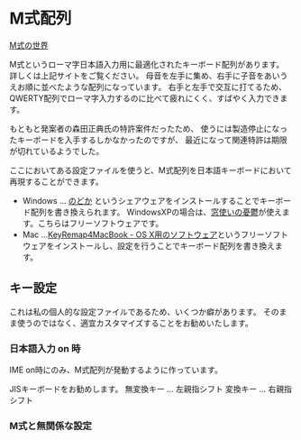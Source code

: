 M式配列
=========

[M式の世界](http://lgjp0.lit.let.hokudai.ac.jp/zengaku4/%E3%82%AD%E3%83%BC%E3%83%9C%E3%83%BC%E3%83%89/%EF%BC%AD%E5%BC%8F%E3%81%AE%E4%B8%96%E7%95%8C%EF%BC%88%E6%A3%AE%E7%94%B0%E6%AD%A3%E5%85%B8%E3%81%AE%E3%83%9A%E3%83%BC%E3%82%B8%EF%BC%89.htm)

M式というローマ字日本語入力用に最適化されたキーボード配列があります。
詳しくは上記サイトをご覧ください。
母音を左手に集め、右手に子音をあいうえお順に並べたような配列になっています。
右手と左手で交互に打てるため、QWERTY配列でローマ字入力するのに比べて疲れにくく、すばやく入力できます。

もともと発案者の森田正典氏の特許案件だったため、
使うには製造停止になったキーボードを入手するしかなかったのですが、
最近になって関連特許は期限が切れているようでした。

ここにおいてある設定ファイルを使うと、M式配列を日本語キーボードにおいて再現することができます。

* Windows … [のどか](http://www.appletkan.com/nodoka.htm) というシェアウェアをインストールすることでキーボード配列を書き換えられます。
             WindowsXPの場合は、[窓使いの憂鬱](http://mayu.sourceforge.net/)が使えます。こちらはフリーソフトウェアです。
* Mac …[KeyRemap4MacBook - OS X用のソフトウェア](https://pqrs.org/macosx/keyremap4macbook/index.html.ja)というフリーソフトウェアをインストールし、設定を行うことでキーボード配列を書き換えます。


キー設定
--------------------
これは私の個人的な設定ファイルであるため、いくつか癖があります。
そのまま使うのではなく、適宜カスタマイズすることをお勧めいたします。

### 日本語入力 on 時
IME on時にのみ、M式配列が発動するように作っています。

JISキーボードをお勧めします。
無変換キー … 左親指シフト
変換キー … 右親指シフト


### M式と無関係な設定